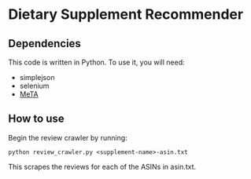 # Dietary Supplement Recommender

## Dependencies

This code is written in Python. To use it, you will need:

* simplejson
* selenium
* [MeTA](https://github.com/meta-toolkit/meta/)

## How to use

Begin the review crawler by running:

    python review_crawler.py <supplement-name>-asin.txt

This scrapes the reviews for each of the ASINs in asin.txt.
